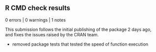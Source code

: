## R CMD check results

0 errors | 0 warnings | 1 notes

This submission follows the initial publishing of the package 2 days ago, and fixes the issues raised by the CRAN team.

* removed package tests that tested the speed of function execution
